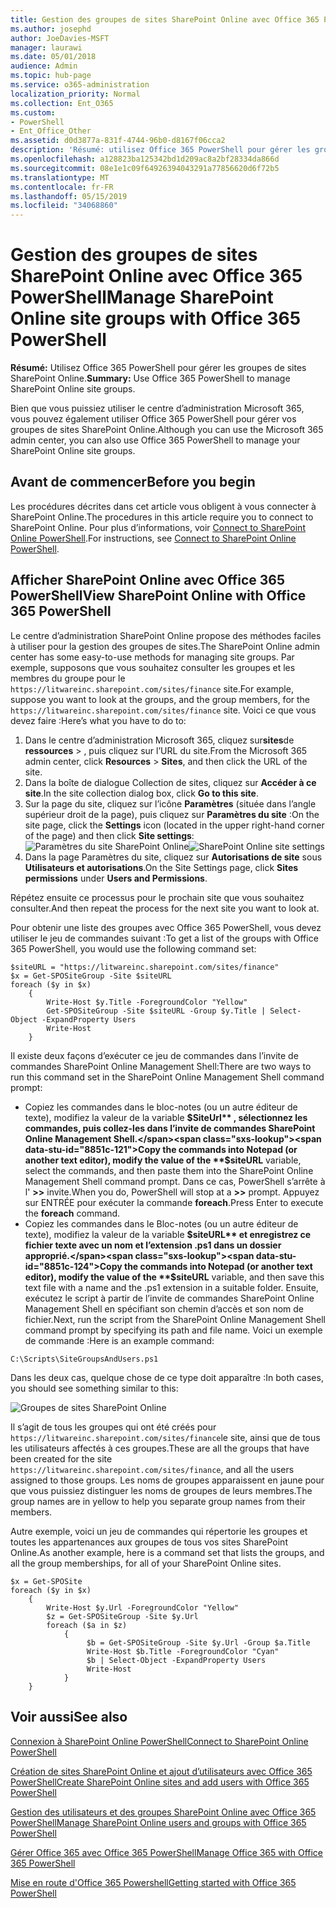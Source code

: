 ```yaml
---
title: Gestion des groupes de sites SharePoint Online avec Office 365 PowerShell
ms.author: josephd
author: JoeDavies-MSFT
manager: laurawi
ms.date: 05/01/2018
audience: Admin
ms.topic: hub-page
ms.service: o365-administration
localization_priority: Normal
ms.collection: Ent_O365
ms.custom:
- PowerShell
- Ent_Office_Other
ms.assetid: d0d3877a-831f-4744-96b0-d8167f06cca2
description: 'Résumé: utilisez Office 365 PowerShell pour gérer les groupes de sites SharePoint Online.'
ms.openlocfilehash: a128823ba125342bd1d209ac8a2bf28334da866d
ms.sourcegitcommit: 08e1e1c09f64926394043291a77856620d6f72b5
ms.translationtype: MT
ms.contentlocale: fr-FR
ms.lasthandoff: 05/15/2019
ms.locfileid: "34068860"
---
```

# <a name="manage-sharepoint-online-site-groups-with-office-365-powershell"></a><span data-ttu-id="8851c-103">Gestion des groupes de sites SharePoint Online avec Office 365 PowerShell</span><span class="sxs-lookup"><span data-stu-id="8851c-103">Manage SharePoint Online site groups with Office 365 PowerShell</span></span>

 <span data-ttu-id="8851c-104">**Résumé:** Utilisez Office 365 PowerShell pour gérer les groupes de sites SharePoint Online.</span><span class="sxs-lookup"><span data-stu-id="8851c-104">**Summary:** Use Office 365 PowerShell to manage SharePoint Online site groups.</span></span>
  
<span data-ttu-id="8851c-105">Bien que vous puissiez utiliser le centre d’administration Microsoft 365, vous pouvez également utiliser Office 365 PowerShell pour gérer vos groupes de sites SharePoint Online.</span><span class="sxs-lookup"><span data-stu-id="8851c-105">Although you can use the Microsoft 365 admin center, you can also use Office 365 PowerShell to manage your SharePoint Online site groups.</span></span>

## <a name="before-you-begin"></a><span data-ttu-id="8851c-106">Avant de commencer</span><span class="sxs-lookup"><span data-stu-id="8851c-106">Before you begin</span></span>

<span data-ttu-id="8851c-107">Les procédures décrites dans cet article vous obligent à vous connecter à SharePoint Online.</span><span class="sxs-lookup"><span data-stu-id="8851c-107">The procedures in this article require you to connect to SharePoint Online.</span></span> <span data-ttu-id="8851c-108">Pour plus d’informations, voir [Connect to SharePoint Online PowerShell](https://docs.microsoft.com/en-us/powershell/sharepoint/sharepoint-online/connect-sharepoint-online?view=sharepoint-ps).</span><span class="sxs-lookup"><span data-stu-id="8851c-108">For instructions, see [Connect to SharePoint Online PowerShell](https://docs.microsoft.com/en-us/powershell/sharepoint/sharepoint-online/connect-sharepoint-online?view=sharepoint-ps).</span></span>

## <a name="view-sharepoint-online-with-office-365-powershell"></a><span data-ttu-id="8851c-109">Afficher SharePoint Online avec Office 365 PowerShell</span><span class="sxs-lookup"><span data-stu-id="8851c-109">View SharePoint Online with Office 365 PowerShell</span></span>

<span data-ttu-id="8851c-110">Le centre d’administration SharePoint Online propose des méthodes faciles à utiliser pour la gestion des groupes de sites.</span><span class="sxs-lookup"><span data-stu-id="8851c-110">The SharePoint Online admin center has some easy-to-use methods for managing site groups.</span></span> <span data-ttu-id="8851c-111">Par exemple, supposons que vous souhaitez consulter les groupes et les membres du groupe pour le `https://litwareinc.sharepoint.com/sites/finance` site.</span><span class="sxs-lookup"><span data-stu-id="8851c-111">For example, suppose you want to look at the groups, and the group members, for the `https://litwareinc.sharepoint.com/sites/finance` site.</span></span> <span data-ttu-id="8851c-112">Voici ce que vous devez faire :</span><span class="sxs-lookup"><span data-stu-id="8851c-112">Here’s what you have to do to:</span></span>

1. <span data-ttu-id="8851c-113">Dans le centre d’administration Microsoft 365, cliquez sur**sites**de **ressources** > , puis cliquez sur l’URL du site.</span><span class="sxs-lookup"><span data-stu-id="8851c-113">From the Microsoft 365 admin center, click **Resources** > **Sites**, and then click the URL of the site.</span></span>
2. <span data-ttu-id="8851c-114">Dans la boîte de dialogue Collection de sites, cliquez sur **Accéder à ce site**.</span><span class="sxs-lookup"><span data-stu-id="8851c-114">In the site collection dialog box, click **Go to this site**.</span></span>
3. <span data-ttu-id="8851c-115">Sur la page du site, cliquez sur l’icône **Paramètres** (située dans l’angle supérieur droit de la page), puis cliquez sur **Paramètres du site** :</span><span class="sxs-lookup"><span data-stu-id="8851c-115">On the site page, click the **Settings** icon (located in the upper right-hand corner of the page) and then click **Site settings**:</span></span><br/>
<span data-ttu-id="8851c-116">![Paramètres du site SharePoint Online](media/spo-site-settings.png)</span><span class="sxs-lookup"><span data-stu-id="8851c-116">![SharePoint Online site settings](media/spo-site-settings.png)</span></span><br/>
4. <span data-ttu-id="8851c-117">Dans la page Paramètres du site, cliquez sur **Autorisations de site** sous **Utilisateurs et autorisations**.</span><span class="sxs-lookup"><span data-stu-id="8851c-117">On the Site Settings page, click **Sites permissions** under **Users and Permissions**.</span></span>

<span data-ttu-id="8851c-118">Répétez ensuite ce processus pour le prochain site que vous souhaitez consulter.</span><span class="sxs-lookup"><span data-stu-id="8851c-118">And then repeat the process for the next site you want to look at.</span></span>

<span data-ttu-id="8851c-119">Pour obtenir une liste des groupes avec Office 365 PowerShell, vous devez utiliser le jeu de commandes suivant :</span><span class="sxs-lookup"><span data-stu-id="8851c-119">To get a list of the groups with Office 365 PowerShell, you would use the following command set:</span></span>

```
$siteURL = "https://litwareinc.sharepoint.com/sites/finance"
$x = Get-SPOSiteGroup -Site $siteURL
foreach ($y in $x)
    {
        Write-Host $y.Title -ForegroundColor "Yellow"
        Get-SPOSiteGroup -Site $siteURL -Group $y.Title | Select-Object -ExpandProperty Users
        Write-Host
    }
```

<span data-ttu-id="8851c-120">Il existe deux façons d’exécuter ce jeu de commandes dans l’invite de commandes SharePoint Online Management Shell:</span><span class="sxs-lookup"><span data-stu-id="8851c-120">There are two ways to run this command set in the SharePoint Online Management Shell command prompt:</span></span>

- <span data-ttu-id="8851c-121">Copiez les commandes dans le bloc-notes (ou un autre éditeur de texte), modifiez la valeur de la variable **$SiteUrl** , sélectionnez les commandes, puis collez-les dans l’invite de commandes SharePoint Online Management Shell.</span><span class="sxs-lookup"><span data-stu-id="8851c-121">Copy the commands into Notepad (or another text editor), modify the value of the **$siteURL** variable, select the commands, and then paste them into the SharePoint Online Management Shell command prompt.</span></span> <span data-ttu-id="8851c-122">Dans ce cas, PowerShell s’arrête à l' **>>** invite.</span><span class="sxs-lookup"><span data-stu-id="8851c-122">When you do, PowerShell will stop at a **>>** prompt.</span></span> <span data-ttu-id="8851c-123">Appuyez sur ENTRÉE pour exécuter la commande **foreach**.</span><span class="sxs-lookup"><span data-stu-id="8851c-123">Press Enter to execute the **foreach** command.</span></span><br/>
- <span data-ttu-id="8851c-124">Copiez les commandes dans le Bloc-notes (ou un autre éditeur de texte), modifiez la valeur de la variable **$siteURL** et enregistrez ce fichier texte avec un nom et l’extension .ps1 dans un dossier approprié.</span><span class="sxs-lookup"><span data-stu-id="8851c-124">Copy the commands into Notepad (or another text editor), modify the value of the **$siteURL** variable, and then save this text file with a name and the .ps1 extension in a suitable folder.</span></span> <span data-ttu-id="8851c-125">Ensuite, exécutez le script à partir de l’invite de commandes SharePoint Online Management Shell en spécifiant son chemin d’accès et son nom de fichier.</span><span class="sxs-lookup"><span data-stu-id="8851c-125">Next, run the script from the SharePoint Online Management Shell command prompt by specifying its path and file name.</span></span> <span data-ttu-id="8851c-126">Voici un exemple de commande :</span><span class="sxs-lookup"><span data-stu-id="8851c-126">Here is an example command:</span></span>

```
C:\Scripts\SiteGroupsAndUsers.ps1
```

<span data-ttu-id="8851c-127">Dans les deux cas, quelque chose de ce type doit apparaître :</span><span class="sxs-lookup"><span data-stu-id="8851c-127">In both cases, you should see something similar to this:</span></span>

![Groupes de sites SharePoint Online](media/SPO-site-groups.png)

<span data-ttu-id="8851c-129">Il s’agit de tous les groupes qui ont été créés pour `https://litwareinc.sharepoint.com/sites/finance`le site, ainsi que de tous les utilisateurs affectés à ces groupes.</span><span class="sxs-lookup"><span data-stu-id="8851c-129">These are all the groups that have been created for the site `https://litwareinc.sharepoint.com/sites/finance`, and all the users assigned to those groups.</span></span> <span data-ttu-id="8851c-130">Les noms de groupes apparaissent en jaune pour que vous puissiez distinguer les noms de groupes de leurs membres.</span><span class="sxs-lookup"><span data-stu-id="8851c-130">The group names are in yellow to help you separate group names from their members.</span></span>

<span data-ttu-id="8851c-131">Autre exemple, voici un jeu de commandes qui répertorie les groupes et toutes les appartenances aux groupes de tous vos sites SharePoint Online.</span><span class="sxs-lookup"><span data-stu-id="8851c-131">As another example, here is a command set that lists the groups, and all the group memberships, for all of your SharePoint Online sites.</span></span>

```
$x = Get-SPOSite
foreach ($y in $x)
    {
        Write-Host $y.Url -ForegroundColor "Yellow"
        $z = Get-SPOSiteGroup -Site $y.Url
        foreach ($a in $z)
            {
                 $b = Get-SPOSiteGroup -Site $y.Url -Group $a.Title 
                 Write-Host $b.Title -ForegroundColor "Cyan"
                 $b | Select-Object -ExpandProperty Users
                 Write-Host
            }
    }
```
    
## <a name="see-also"></a><span data-ttu-id="8851c-132">Voir aussi</span><span class="sxs-lookup"><span data-stu-id="8851c-132">See also</span></span>

[<span data-ttu-id="8851c-133">Connexion à SharePoint Online PowerShell</span><span class="sxs-lookup"><span data-stu-id="8851c-133">Connect to SharePoint Online PowerShell</span></span>](https://docs.microsoft.com/powershell/sharepoint/sharepoint-online/connect-sharepoint-online?view=sharepoint-ps)

[<span data-ttu-id="8851c-134">Création de sites SharePoint Online et ajout d’utilisateurs avec Office 365 PowerShell</span><span class="sxs-lookup"><span data-stu-id="8851c-134">Create SharePoint Online sites and add users with Office 365 PowerShell</span></span>](create-sharepoint-sites-and-add-users-with-powershell.md)

[<span data-ttu-id="8851c-135">Gestion des utilisateurs et des groupes SharePoint Online avec Office 365 PowerShell</span><span class="sxs-lookup"><span data-stu-id="8851c-135">Manage SharePoint Online users and groups with Office 365 PowerShell</span></span>](manage-sharepoint-users-and-groups-with-powershell.md)

[<span data-ttu-id="8851c-136">Gérer Office 365 avec Office 365 PowerShell</span><span class="sxs-lookup"><span data-stu-id="8851c-136">Manage Office 365 with Office 365 PowerShell</span></span>](manage-office-365-with-office-365-powershell.md)
  
[<span data-ttu-id="8851c-137">Mise en route d'Office 365 Powershell</span><span class="sxs-lookup"><span data-stu-id="8851c-137">Getting started with Office 365 PowerShell</span></span>](getting-started-with-office-365-powershell.md)

